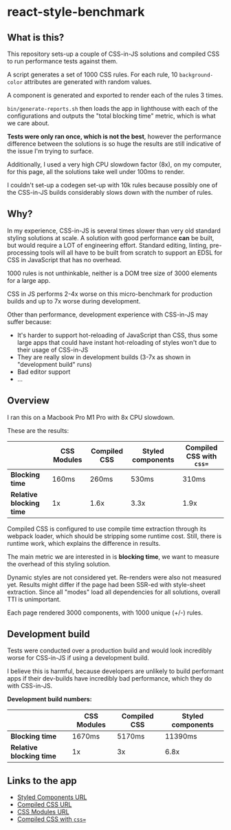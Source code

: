 # react-style-benchmark

## What is this?

This repository sets-up a couple of CSS-in-JS solutions and compiled CSS to
run performance tests against them.

A script generates a set of 1000 CSS rules. For each rule, 10 `background-color`
attributes are generated with random values.

A component is generated and exported to render each of the rules 3 times.

`bin/generate-reports.sh` then loads the app in lighthouse with each of the
configurations and outputs the "total blocking time" metric, which is what we
care about.

**Tests were only ran once, which is not the best**, however the performance
difference between the solutions is so huge the results are still indicative of
the issue I'm trying to surface.

Additionally, I used a very high CPU slowdown factor (8x), on my computer, for
this page, all the solutions take well under 100ms to render.

I couldn't set-up a codegen set-up with 10k rules because possibly one of the
CSS-in-JS builds considerably slows down with the number of rules.

## Why?

In my experience, CSS-in-JS is several times slower than very old standard
styling solutions at scale. A solution with good performance **can** be built,
but would require a LOT of engineering effort. Standard editing, linting,
pre-processing tools will all have to be built from scratch to support an EDSL
for CSS in JavaScript that has no overhead.

1000 rules is not unthinkable, neither is a DOM tree size of 3000
elements for a large app.

CSS in JS performs 2-4x worse on this micro-benchmark for production builds and
up to 7x worse during development.

Other than performance, development experience with CSS-in-JS may suffer because:

- It's harder to support hot-reloading of JavaScript than CSS, thus some large
  apps that could have instant hot-reloading of styles won't due to their usage
  of CSS-in-JS
- They are really slow in development builds (3-7x as shown in "development
  build" runs)
- Bad editor support
- ...

## Overview

I ran this on a Macbook Pro M1 Pro with 8x CPU slowdown.

These are the results:

|                            | CSS Modules | Compiled CSS | Styled components | Compiled CSS with `css=` |
| -------------------------- | ----------- | ------------ | ----------------- | ------------------------ |
| **Blocking time**          | 160ms       | 260ms        | 530ms             | 310ms                    |
| **Relative blocking time** | 1x          | 1.6x         | 3.3x              | 1.9x                     |

Compiled CSS is configured to use compile time extraction through its webpack
loader, which should be stripping some runtime cost. Still, there is runtime
work, which explains the difference in results.

The main metric we are interested in is **blocking time**, we want to measure
the overhead of this styling solution.

Dynamic styles are not considered yet. Re-renders were also not measured yet.
Results might differ if the page had been SSR-ed with style-sheet extraction.
Since all "modes" load all dependencies for all solutions, overall TTI is
unimportant.

Each page rendered 3000 components, with 1000 unique (+/-) rules.

## Development build

Tests were conducted over a production build and would look incredibly worse for
CSS-in-JS if using a development build.

I believe this is harmful, because developers are unlikely to build
performant apps if their dev-builds have incredibly bad performance, which they
do with CSS-in-JS.

**Development build numbers:**

|                            | CSS Modules | Compiled CSS | Styled components |
| -------------------------- | ----------- | ------------ | ----------------- |
| **Blocking time**          | 1670ms      | 5170ms       | 11390ms           |
| **Relative blocking time** | 1x          | 3x           | 6.8x              |

## Links to the app

- [Styled Components URL](https://react-style-benchmark.surge.sh#styled)
- [Compiled CSS URL](https://react-style-benchmark.surge.sh#compiled)
- [CSS Modules URL](https://react-style-benchmark.surge.sh#modules)
- [Compiled CSS with `css=`](https://react-style-benchmark.surge.sh#compiled-no-components)
